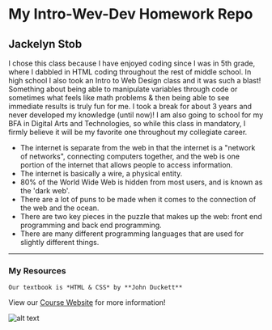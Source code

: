 # My Intro-Wev-Dev Homework Repo
## Jackelyn Stob
I chose this class because I have enjoyed coding since I was in 5th grade, where I dabbled in HTML coding throughout the rest of middle school. In high school I also took an Intro to Web Design class and it was such a blast! Something about being able to manipulate variables through code or sometimes what feels like math problems & then being able to see immediate results is truly fun for me. I took a break for about 3 years and never developed my knowledge (until now)! I am also going to school for my BFA in Digital Arts and Technologies, so while this class in mandatory, I firmly believe it will be my favorite one throughout my collegiate career.
* The internet is separate from the web in that the internet is a "network of networks", connecting computers together, and the web is one portion of the internet that allows people to access information.
* The internet is basically a wire, a physical entity.
* 80% of the World Wide Web is hidden from most users, and is known as the 'dark web'.
* There are a lot of puns to be made when it comes to the connection of the web and the ocean.
* There are two key pieces in the puzzle that makes up the web: front end programming and back end programming.
* There are many different programming languages that are used for slightly different things.
___
### My Resources
```
Our textbook is *HTML & CSS* by **John Duckett**
```
View our [Course Website](https://media-ed-online.github.io/intro-web-dev/) for more information!

![alt text](http://bit.ly/2DIVG46)
